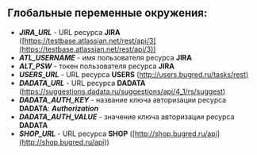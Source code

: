 ## Глобальные переменные окружения:

- _**JIRA_URL**_ - URL ресурса **JIRA** ([https://testbase.atlassian.net/rest/api/3](https://testbase.atlassian.net/rest/api/3))
- _**ATL_USERNAME**_ - имя пользователя ресурса **JIRA**
- _**ALT_PSW**_ - токен пользователя ресурса **JIRA**
- _**USERS_URL**_ - URL ресурса **USERS** ([http://users.bugred.ru/tasks/rest)](http://users.bugred.ru/tasks/rest)
- _**DADATA_URL**_ - URL ресурса **DADATA** ([https://suggestions.dadata.ru/suggestions/api/4_1/rs/suggest)](https://suggestions.dadata.ru/suggestions/api/4_1/rs/suggest)
- _**DADATA_AUTH_KEY**_ - название ключа авторизации ресурса **DADATA**: _**Authorization**_
- _**DADATA_AUTH_VALUE**_ - значение ключа авторизации ресурса **DADATA**
- _**SHOP_URL**_ - URL ресурса **SHOP** ([http://shop.bugred.ru/api](http://shop.bugred.ru/api))
